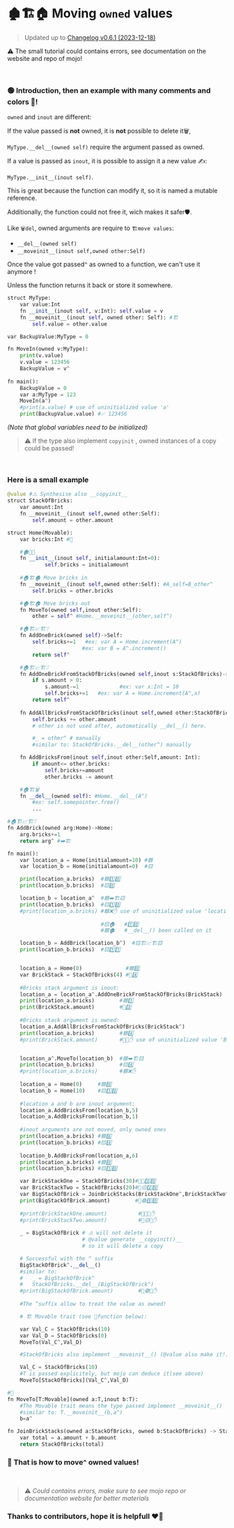 # 🏚️🏗️🏠 Moving ```owned``` values 

> Updated up to [Changelog v0.6.1 (2023-12-18)](https://docs.modular.com/mojo/changelog.html#v0.6.1-2023-12-18)

⚠️ The small tutorial could contains errors, see documentation on the website and repo of mojo!


&nbsp;

### 🟢 Introduction, then an example with many comments and colors 🎨!

```owned``` and ```inout``` are different:

If the value passed is **not** owned, it is **not** possible to delete it🗑️,

```MyType.__del__(owned self)``` require the argument passed as owned.

If a value is passed as ```inout```, it is possible to assign it a new value ✍:

```MyType.__init__(inout self)```.

This is great because the function can modify it, so it is named a mutable reference.

Additionally, the function could not free it, wich makes it safer🛡️. 

Like ```🗑️del```, owned arguments are require to ```🏗️move values```: 
- ```__del__(owned self)```
- ```__moveinit__(inout self,owned other:Self)```

Once the value got passed```^``` as owned to a function, we can't use it anymore !

Unless the function returns it back or store it somewhere.



```python
struct MyType:
    var value:Int
    fn __init__(inout self, v:Int): self.value = v
    fn __moveinit__(inout self, owned other: Self): #🏗️
        self.value = other.value

var BackupValue:MyType = 0

fn MoveIn(owned v:MyType):
    print(v.value)
    v.value = 123456
    BackupValue = v^
    
fn main():
    BackupValue = 0
    var a:MyType = 123
    MoveIn(a^)
    #print(a.value) # use of uninitialized value 'a'
    print(BackupValue.value) #✅ 123456
```
*(Note that global variables need to be initialized)*

>⚠️ If the type also implement ```copyinit``` , owned instances of a copy could be passed!

&nbsp;

### Here is a small example

```python
@value #⚠️ Synthesise also __copyinit__
struct StackOfBricks:
    var amount:Int
    fn __moveinit__(inout self,owned other:Self):
        self.amount = other.amount
```

```python
struct Home(Movable):
    var bricks:Int #🧱

    #🏚️👷🧱
    fn __init__(inout self, initialamount:Int=0):
            self.bricks = initialamount
    
    #🏠🏗️🏚️ Move bricks in
    fn __moveinit__(inout self,owned other:Self): #A_self=B_other^
        self.bricks = other.bricks

    #🏚️🏗️🏠 Move bricks out
    fn MoveTo(owned self,inout other:Self):
        other = self^ #Home.__moveinit__(other,self^)

    #🏠🏗️📈🏗️❔
    fn AddOneBrick(owned self)->Self:
        self.bricks+=1   #ex: var A = Home.increment(A^)
                        #ex: var B = A^.increment()
        return self^

    #🏠🏗️📈🏗️❔
    fn AddOneBrickFromStackOfBricks(owned self,inout s:StackOfBricks)->Self:
        if s.amount > 0:
            s.amount-=1             #ex: var x:Int = 10
            self.bricks+=1   #ex: var A = Home.increment(A^,x)
        return self^
    
    fn AddAllBricksFromStackOfBricks(inout self,owned other:StackOfBricks):
        self.bricks += other.amount
        # other is not used after, automatically __del__() here.

        #_ = other^ # manually
        #similar to: StackOfBricks.__del__(other^) manually

    fn AddBricksFrom(inout self,inout other:Self,amount: Int):
        if amount<= other.bricks:
            self.bricks+=amount
            other.bricks -= amount

    #🏠🏗️🗑️
    fn __del__(owned self): #Home.__del__(A^)
        #ex: self.somepointer.free()
        ...  

```
```python
#🏠🏗️📈🏗️❔    
fn AddBrick(owned arg:Home)->Home:
    arg.bricks+=1
    return arg^ #➡️🏗️

fn main():
    var location_a = Home(initialamount=10) #🟦
    var location_b = Home(initialamount=0)  #🟨

    print(location_a.bricks)  #🟦1️⃣0️⃣
    print(location_b.bricks)  #🟨0️⃣

    location_b = location_a^  #🟦➡️🏗️🟨
    print(location_b.bricks)  #🟨1️⃣0️⃣
    #print(location_a.bricks) #🟦❌✋ use of uninitialized value 'location_a'
                              
                              #🟨🏠   #1️⃣0️⃣
                              #🟦🏚️   #__del__() been called on it

    location_b = AddBrick(location_b^)  #🟨🏗️📈🏗️🟨
    print(location_b.bricks)  #🟨1️⃣1️⃣


    location_a = Home(0)              #🟦0️⃣
    var BrickStack = StackOfBricks(4) #🧱4️⃣
    
    #Bricks stack argument is inout:
    location_a = location_a^.AddOneBrickFromStackOfBricks(BrickStack)
    print(location_a.bricks)        #🟦1️⃣
    print(BrickStack.amount)        #🧱3️⃣
    
    #Bricks stack argument is owned:
    location_a.AddAllBricksFromStackOfBricks(BrickStack^)
    print(location_a.bricks)        #🟦4️⃣
    #print(BrickStack.amount)       #🧱❌✋ use of uninitialized value 'BrickStack'


    location_a^.MoveTo(location_b)  #🟦➡️🏗️🟨
    print(location_b.bricks)        #🟨4️⃣
    #print(location_a.bricks)       #🟦❌✋
    
    location_a = Home(0)     #🟦0️⃣
    location_b = Home(10)    #🟨1️⃣0️⃣
    
    #location a and b are inout argument:
    location_a.AddBricksFrom(location_b,5)
    location_a.AddBricksFrom(location_b,1)
    
    #inout arguments are not moved, only owned ones
    print(location_a.bricks) #🟦6️⃣
    print(location_b.bricks) #🟨4️⃣
    
    location_b.AddBricksFrom(location_a,6)
    print(location_a.bricks) #🟦0️⃣
    print(location_b.bricks) #🟨1️⃣0️⃣

    var BrickStackOne = StackOfBricks(30)#🧱🔵3️⃣0️⃣
    var BrickStackTwo = StackOfBricks(20)#🧱🟡2️⃣0️⃣
    var BigStackOfBrick = JoinBrickStacks(BrickStackOne^,BrickStackTwo^)
    print(BigStackOfBrick.amount)        #🧱🟢5️⃣0️⃣
    
    #print(BrickStackOne.amount)          #🧱🔵❌✋
    #print(BrickStackTwo.amount)          #🧱🟡❌✋
    
    _ = BigStackOfBrick # ⚠️ will not delete it
                        # @value generate __copyinit()__
                        # so it will delete a copy

    # Successful with the ^ suffix
    BigStackOfBrick^.__del__() 
    #similar to:
    #   _ = BigStackOfBrick^
    #   StackOfBricks.__del__(BigStackOfBrick^)           
    #print(BigStackOfBrick.amount)        #🧱🟢❌✋
    
    #The ^suffix allow to treat the value as owned! 

    # 🏗️ Movable trait (see 🔸function below):

    var Val_C = StackOfBricks(10)
    var Val_D = StackOfBricks(0)
    MoveTo(Val_C^,Val_D)

    #StackOfBricks also implement __moveinit__() (@value also make it!)

    Val_C = StackOfBricks(10)
    #T is passed explicitely, but mojo can deduce it(see above)
    MoveTo[StackOfBricks](Val_C^,Val_D)

#🔸
fn MoveTo[T:Movable](owned a:T,inout b:T):
    #The Movable trait means the type passed implement __moveinit__()
    #similar to: T.__moveinit__(b,a^)
    b=a^

fn JoinBrickStacks(owned a:StackOfBricks, owned b:StackOfBricks) -> StackOfBricks:
    var total = a.amount + b.amount
    return StackOfBricks(total)
```

### 🎉 That is how to move```^``` owned values!

&nbsp;

> ⚠️ *Could contains errors, make sure to see mojo repo or documentation website for better materials*

### Thanks to contributors, hope it is helpfull ❤️‍🔥